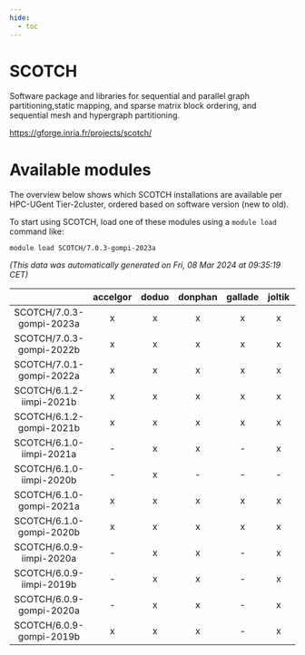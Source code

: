 ```yaml
---
hide:
  - toc
---
```


SCOTCH
======


Software package and libraries for sequential and parallel graph partitioning,static mapping, and sparse matrix block ordering, and sequential mesh and hypergraph partitioning.

https://gforge.inria.fr/projects/scotch/
# Available modules


The overview below shows which SCOTCH installations are available per HPC-UGent Tier-2cluster, ordered based on software version (new to old).

To start using SCOTCH, load one of these modules using a `module load` command like:

```shell
module load SCOTCH/7.0.3-gompi-2023a
```

*(This data was automatically generated on Fri, 08 Mar 2024 at 09:35:19 CET)*  

| |accelgor|doduo|donphan|gallade|joltik|skitty|
| :---: | :---: | :---: | :---: | :---: | :---: | :---: |
|SCOTCH/7.0.3-gompi-2023a|x|x|x|x|x|x|
|SCOTCH/7.0.3-gompi-2022b|x|x|x|x|x|x|
|SCOTCH/7.0.1-gompi-2022a|x|x|x|x|x|x|
|SCOTCH/6.1.2-iimpi-2021b|x|x|x|x|x|x|
|SCOTCH/6.1.2-gompi-2021b|x|x|x|x|x|x|
|SCOTCH/6.1.0-iimpi-2021a|-|x|x|-|x|x|
|SCOTCH/6.1.0-iimpi-2020b|-|x|-|-|-|-|
|SCOTCH/6.1.0-gompi-2021a|x|x|x|x|x|x|
|SCOTCH/6.1.0-gompi-2020b|x|x|x|x|x|x|
|SCOTCH/6.0.9-iimpi-2020a|-|x|x|-|x|x|
|SCOTCH/6.0.9-iimpi-2019b|-|x|x|-|x|x|
|SCOTCH/6.0.9-gompi-2020a|-|x|x|-|x|x|
|SCOTCH/6.0.9-gompi-2019b|x|x|x|-|x|x|
